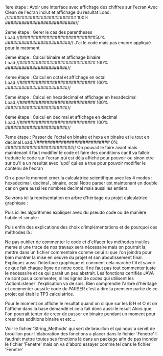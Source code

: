 



1ere étape : Avoir une interface avec affichage des chiffres sur l'ecran 
Avec Clean de l'ecran inclut et affichage du resultat
Load: //######################### 100% ##########################//

2eme étape : Gerer le cas des parentheses 
Load://############################50% ########################//
J'ai le code mais pas encore appliqué pour le meoment 

3eme étape : Calcul binaire et affichage binaire
Load://############################ 100% #######################//

4eme étape : Calcul en octal et affichage en octal
Load://############################ 100% #######################//

5eme étape : Calcul en hexadecimal et affichage en hexadecimal
Load://############################ 100% #######################//

6eme étape : Calcul en decimal et affichage en decimal 
Load://############################ 100% #######################//

7eme étape : Passer de l'octal en binaire et hexa en binaire et le tout en decimal
Load://########################### 0% #########################//
On pouvait le faire avant mais maintenant il faut modifier le code et faire des conditions car il va falloir traduire
le code sur l'ecran qui est déja affiché pour pouvoir ou sinon etre sur qu'il  a un resultat avec 'upd' qui es a true pour pouvoir 
modifier le contenu de l'ecran 


On a pour le moment creer la calculatrice scientifique avec les 4 modes : hexadecimal, decimal , binaire, octal
Notre parser est maintenant en double car on gere aussi les nombres decimal mais aussi les entiers.

Suivrons ici la représentation en arbre d'héritage du projet calculatrice graphique :









Puis ici les algorithmes expliquer avec du pseudo code ou de manière habile et simple : 






Puis enfin des explications des choix d'implémentations et de pourquoi ces méthodes là :





Ne pas oublier de commenter le code et d'effacer les méthodes inutiles meme si une trace de nos travaux sera nécessaire 
mais on pourrait la mettre dans un fichier commentaire comme celui si que l'on joindra pour bien montrer la mise en oeuvre du projet
et son aboutissement final. Expliquez aussi l'interface graphique et comment cela marche t'il et savoir ce que fait chaque ligne de notre code.
Il ne faut pas tout commenter juste le necessaire et ce qui parait un peu abstrait. Les fonctions certifiés JAVA ne sont pas a commenter,
ni les lignes de codes qui utilisent les 'ActionListener' l'explication va de sois. Bien comprendre l'arbre d'héritage et commenter aussi le code du PARSER c'est a dire la premiere partie de ce projet qui était le TP3 calculatrice.




Pour le moment on affiche le resultat quand on clique sur les B H et O et on
l'affiche dans la base demandé et cela fait donc aussi le result 
Alors que l'on pourrait tenter de creer de passer en binaire pendant un moment
pour creer des additions binaire et etc...



Voir le fichier 'String_Methods' qui sert de brouillon et qui nous a servit de brouillon pour l'élaboration des fonctions a placer dans le fichier 'Fenetre'
Il faudrait mettre toutes ses fonctions là dans un package afin de pas inonder le fichier 'Fenetre' mais on va d'abord essayer comme tel dans le fichier 'Fenetre' 
